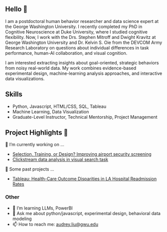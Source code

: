 ## Hello 👋

I am a postdoctoral human behavior researcher and data science expert at the George Washington University. I recently completed my PhD in Cognitive Neuroscience at Duke University, where I studied cognitive flexibility. Now, I work with the Drs. Stephen Mitroff and Dwight Kravitz at George Washington University and Dr. Kelvin S. Oie from the DEVCOM Army Research Laboratory on questions about individual differences in task performance, human-AI collaboration, and visual cognition.

I am interested extracting insights about goal-oriented, strategic behaviors from noisy real-world data. My work combines evidence-based experimental design, machine-learning analysis approaches, and interactive data visualizations.

## Skills
- Python, Javascript, HTML/CSS, SQL, Tableau
- Machine Learning, Data Visualization
- Graduate-Level Instructor, Technical Mentorship, Project Management

## Project Highlights 🌟
🔭 I’m currently working on ...
- [Selection, Training, or Design? Improving airport security screening](https://github.com/audreysiqiliu/three-factors-of-behavior)
- [Clickstream data analysis in visual search task](https://github.com/audreysiqiliu/Visual-Search-Patterns)

💾 Some past projects ...
- [Tableau: Health-Care Outcome Disparities in LA Hospital Readmission Rates](https://public.tableau.com/app/profile/audrey.liu/viz/DS4A_ProjectTeam20_DataFolio/Dashboard)

### Other
- 🌱 I’m learning LLMs, PowerBI
- 💬 Ask me about python/javascript, experimental design, behavioral data modeling
- 📫 How to reach me: audrey.liu@gwu.edu
